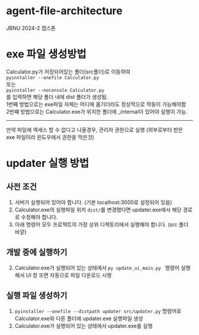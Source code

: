 # agent-file-architecture

JBNU 2024-2 캡스톤

# exe 파일 생성방법

Calculator.py가 저장되어있는 폴더(src폴더)로 이동하여
<br/>`pyinstaller --onefile Calculator.py `
<br/>또는
<br/>`pyinstaller --noconsole Calculator.py`
<br/>를 입력하면 해당 폴더 내에 dist 폴더가 생성됨.
<br/> 1번째 방법으로는 exe파일 자체는 어디에 옮기더라도 정상적으로 작동이 가능해야함
<br/> 2번쨰 방법으로는 Calculator.exe가 위치한 폴더에 \_internal이 있어야 실행이 가능.

---

만약 파일에 엑세스 할 수 없다고 나올경우, 관리자 권한으로 실행 (외부로부터 받은 exe 파일이라 윈도우에서 권한을 막은것)

# updater 실행 방법

## 사전 조건

1. 서버가 실행되어 있어야 합니다. (기본 localhost:3000로 설정되어 있음)
2. Calculator.exe의 실행파일 위치 `dist/`를 변경했다면 updater.exe에서 해당 경로로 수정해야 합니다.
3. 아래 명령어 모두 프로젝트의 가장 상위 디렉토리에서 실행해야 합니다. (src 폴더 바깥)

## 개발 중에 실행하기

2. Calculator.exe가 실행되어 있는 상태에서 `py update_ui_main.py ` 명령어 실행해서 UI 창 뜨면
자동으로 파일 다운로드 시행

## 실행 파일 생성하기

1. `pyinstaller --onefile --distpath updater src/updater.py` 명령어로 Calculator.exe와 다른 폴더에 updater.exe 실행파일 생성
2. Calculator.exe가 실행되어 있는 상태에서 updater.exe를 실행
